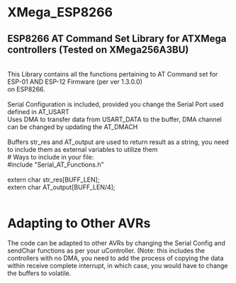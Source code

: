 # XMega_ESP8266
## ESP8266 AT Command Set Library for ATXMega controllers (Tested on XMega256A3BU) 
</br> 
This Library contains all the functions pertaining to AT Command set for ESP-01 AND ESP-12 Firmware (per ver 1.3.0.0)</br> 
 on ESP8266.</br> 
 	</br> 
Serial Configuration is included, provided you change the Serial Port used defined in AT_USART  </br> 
Uses DMA to transfer data from USART_DATA to the buffer, DMA channel can be changed by updating the AT_DMACH</br>
  </br> 
 	Buffers str_res and AT_output are used to return result as a string, you need to include them as external variables to utilize them</br>  
 #  Ways to include in your file:</br> 
  #include "Serial_AT_Functions.h"</br> 
 </br>
 			extern char str_res[BUFF_LEN];</br> 
 			extern char AT_output[BUFF_LEN/4];</br> </br>
     
# Adapting to Other AVRs
  The code can be adapted to other AVRs by changing the Serial Config and sendChar functions as per your uController. (Note: this includes the controllers with no DMA, you need to add the process of copying the data within receive complete interrupt, in which case, you would have to change the buffers to volatile. 

 
